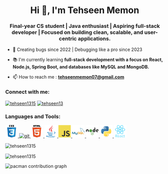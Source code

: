 <h1 align="center">Hi 👋, I'm Tehseen Memon</h1>
<h3 align="center">Final-year CS student | Java enthusiast | Aspiring full-stack developer | Focused on building clean, scalable, and user-centric applications.</h3>

- 🐞 Creating bugs since 2022 | Debugging like a pro since 2023  

- 📚 I'm currently learning **full-stack development with a focus on React, Node.js, Spring Boot, and databases like MySQL and MongoDB.**

- 📫 How to reach me : **tehseenmemon07@gmail.com**

<h3 align="left">Connect with me:</h3>
<p align="left">
<a href="https://linkedin.com/in/tehseen1315" target="blank"><img align="center" src="https://raw.githubusercontent.com/rahuldkjain/github-profile-readme-generator/master/src/images/icons/Social/linked-in-alt.svg" alt="tehseen1315" height="30" width="40" /></a>
<a href="https://www.leetcode.com/tehseen13" target="blank"><img align="center" src="https://raw.githubusercontent.com/rahuldkjain/github-profile-readme-generator/master/src/images/icons/Social/leet-code.svg" alt="tehseen13" height="30" width="40" /></a>
</p>

<h3 align="left">Languages and Tools:</h3>
<p align="left"> <a href="https://www.w3schools.com/css/" target="_blank" rel="noreferrer"> <img src="https://raw.githubusercontent.com/devicons/devicon/master/icons/css3/css3-original-wordmark.svg" alt="css3" width="40" height="40"/> </a> <a href="https://git-scm.com/" target="_blank" rel="noreferrer"> <img src="https://www.vectorlogo.zone/logos/git-scm/git-scm-icon.svg" alt="git" width="40" height="40"/> </a> <a href="https://www.w3.org/html/" target="_blank" rel="noreferrer"> <img src="https://raw.githubusercontent.com/devicons/devicon/master/icons/html5/html5-original-wordmark.svg" alt="html5" width="40" height="40"/> </a> <a href="https://www.java.com" target="_blank" rel="noreferrer"> <img src="https://raw.githubusercontent.com/devicons/devicon/master/icons/java/java-original.svg" alt="java" width="40" height="40"/> </a> <a href="https://developer.mozilla.org/en-US/docs/Web/JavaScript" target="_blank" rel="noreferrer"> <img src="https://raw.githubusercontent.com/devicons/devicon/master/icons/javascript/javascript-original.svg" alt="javascript" width="40" height="40"/> </a> <a href="https://www.mysql.com/" target="_blank" rel="noreferrer"> <img src="https://raw.githubusercontent.com/devicons/devicon/master/icons/mysql/mysql-original-wordmark.svg" alt="mysql" width="40" height="40"/> </a> <a href="https://nodejs.org" target="_blank" rel="noreferrer"> <img src="https://raw.githubusercontent.com/devicons/devicon/master/icons/nodejs/nodejs-original-wordmark.svg" alt="nodejs" width="40" height="40"/> </a> <a href="https://www.python.org" target="_blank" rel="noreferrer"> <img src="https://raw.githubusercontent.com/devicons/devicon/master/icons/python/python-original.svg" alt="python" width="40" height="40"/> </a> <a href="https://reactjs.org/" target="_blank" rel="noreferrer"> <img src="https://raw.githubusercontent.com/devicons/devicon/master/icons/react/react-original-wordmark.svg" alt="react" width="40" height="40"/> </a> </p>

<p><img align="center" src="https://github-readme-stats.vercel.app/api/top-langs?username=tehseen1315&show_icons=true&locale=en&layout=compact" alt="tehseen1315" /></p>

<p><img align="center" src="https://github-readme-streak-stats.herokuapp.com/?user=tehseen1315&" alt="tehseen1315" /></p>

<picture>
  <source media="(prefers-color-scheme: dark)" srcset="https://raw.githubusercontent.com/Tehseen1315/Tehseen1315/output/pacman-contribution-graph-dark.svg">
  <source media="(prefers-color-scheme: light)" srcset="https://raw.githubusercontent.com/Tehseen1315/Tehseen1315/output/pacman-contribution-graph.svg">
  <img alt="pacman contribution graph" src="https://raw.githubusercontent.com/maurodesouza/maurodesouza/output/pacman-contribution-graph.svg">
</picture>
